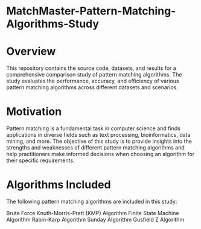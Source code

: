 # MatchMaster-Pattern-Matching-Algorithms-Study
# Overview
This repository contains the source code, datasets, and results for a comprehensive comparison study of pattern matching algorithms. The study evaluates the performance, accuracy, and efficiency of various pattern matching algorithms across different datasets and scenarios.

# Motivation
Pattern matching is a fundamental task in computer science and finds applications in diverse fields such as text processing, bioinformatics, data mining, and more. The objective of this study is to provide insights into the strengths and weaknesses of different pattern matching algorithms and help practitioners make informed decisions when choosing an algorithm for their specific requirements.

# Algorithms Included
The following pattern matching algorithms are included in this study:

Brute Force
Knuth-Morris-Pratt (KMP) Algorithm
Finite State Machine Algorithm
Rabin-Karp Algorithm
Sunday Algorithm
Gusfield Z Algorithm
